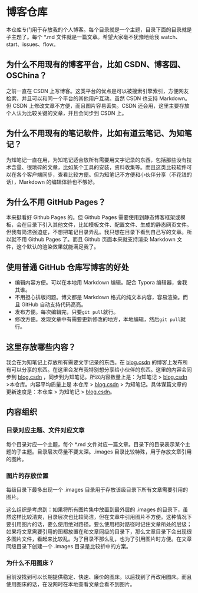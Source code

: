 # 博客仓库

本仓库专门用于存放我的个人博客。每个目录就是一个主题，目录下面的目录就是子主题了。每个 *.md 文件就是一篇文章。希望大家毫不犹豫地给我 watch、start、issues、flow。

## 为什么不用现有的博客平台，比如  CSDN、博客园、OSChina？

之前一直在 CSDN 上写博客。这类平台的优点是可以被搜索引擎索引，方便网友检索，并且可以和同一个平台的其他用户互动。虽然 CSDN 也支持 Markdown。但 CSDN 上修改文章不方便，而且图片容易丢失。CSDN 还会用，这里主要存放个人认为比较关键的文章，并且会同步到 CSDN 上。

## 为什么不用现有的笔记软件，比如有道云笔记、为知笔记？

为知笔记一直在用，为知笔记适合放所有需要用文字记录的东西，包括那些没有技术含量、很琐碎的文章，比如某个工具的安装，资料收集等。而且这类比较软件可以在各个客户端同步，查看比较方便。但为知笔记不方便和小伙伴分享（不花钱的话），Markdown 的编辑体验也不够好。

## 为什么不用 GitHub Pages？

本来挺看好 Github Pages 的。但 Github Pages 需要使用到静态博客框架或模板，会在目录下引入其他文件，比如模板文件、配置文件、生成的静态网页文件。但我有简洁强迫症，不想把笔记目录弄乱。我只想在目录下看到自己写的文章。所以就不用 Github Pages 了。而且 Github 页面本来就支持渲染 Markdown 文件，这个默认的渲染效果就能满足我了。

## 使用普通 GitHub 仓库写博客的好处

-   编辑内容方便。可以在本地用 Markdown 编辑。配合 Typora 编辑器，舍我其谁。
-   不用担心排版问题。博文都是 Markdown 格式的纯文本内容，容易渲染。而且 GitHub 自动支持代码高亮。
-   发布方便。每次编辑完，只要`git pull`就行。
-   修改方便。发现文章中有需要更新修改的地方，本地编辑，然后`git pull`就行。

## 这里存放哪些内容？

我会在为知笔记上存放所有需要文字记录的东西。在 [blog.csdn](http://blog.csdn.net/candcplusplus) 的博客上发布所有可以分享的东西。在这里会发布我特别想分享给小伙伴的东西。这里的内容会同步到 [blog.csdn](http://blog.csdn.net/candcplusplus) ，同步到为知笔记。所以内容数量上是：为知笔记 >  [blog.csdn](http://blog.csdn.net/candcplusplus)  >本仓库。内容平均质量上是 本仓库 >  [blog.csdn](http://blog.csdn.net/candcplusplus)  > 为知笔记。具体谋篇文章的更新速度是：本仓库 > 为知笔记 >  [blog.csdn](http://blog.csdn.net/candcplusplus)。

## 内容组织

### 目录对应主题、文件对应文章

每个目录对应一个主题，每个 *.md 文件对应一篇文章。目录下的目录表示某个主题的子主题。目录层次尽量不要太深。.images 目录比较特殊，用于存放文章引用的图片。

### 图片的存放位置

每级目录下最多出现一个 .images 目录用于存放该级目录下所有文章需要引用的图片。

这么组织是考虑到：如果将所有图片集中放置到最外层的 .images 的目录下，虽然这样比较清爽，目录层次也比较简洁，但在文章中引用图片不方便。这种情况下要引用图片的话，要么使用绝对路径。要么使用相对路径时记住文章所处的层级；如果将文章需要引用的图都放置在和文章同级的目录下，那么文章目录下会出现很多图片文件，看起来比较乱。为了目录不那么乱，也为了引用图片时方便。在文章同级目录下创建一个 .images 目录是比较折中的方案。

### 为什么不用图床？

目前没找到可以长期提供稳定、快速、廉价的图床。以后找到了再改用图床。而且使用图床的话，在没网时在本地查看文章会看不到图片。



